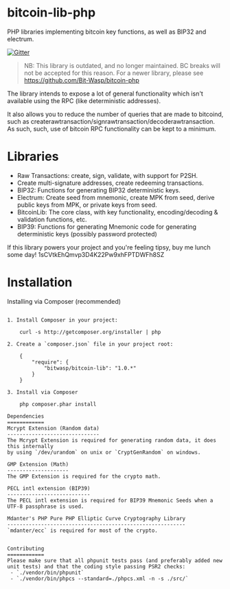 bitcoin-lib-php
===============

PHP libraries implementing bitcoin key functions, as well as BIP32 and electrum.

[![Gitter](https://badges.gitter.im/Join%20Chat.svg)](https://gitter.im/Bit-Wasp/bitcoin-lib-php?utm_source=badge&utm_medium=badge&utm_campaign=pr-badge&utm_content=badge)

> NB: This library is outdated, and no longer maintained. BC breaks will not be accepted for this reason. For a newer library, please see https://github.com/Bit-Wasp/bitcoin-php

The library intends to expose a lot of general functionality which isn't 
available using the RPC (like deterministic addresses). 

It also allows you to reduce the number of queries that are made to bitcoind,
such as createrawtransaction/signrawtransaction/decoderawtransaction. As such,
such, use of bitcoin RPC functionality can be kept to a minimum.

Libraries
=========
- Raw Transactions: create, sign, validate, with support for P2SH. 
- Create multi-signature addresses, create redeeming transactions. 
- BIP32: Functions for generating BIP32 deterministic keys.
- Electrum: Create seed from mnemonic, create MPK from seed, derive public keys from MPK, or private keys from seed.
- BitcoinLib: The core class, with key functionality, encoding/decoding & validation functions, etc. 
- BIP39: Functions for generating Mnemonic code for generating deterministic keys (possibly password protected)

If this library powers your project and you're feeling tipsy, buy me lunch some day! 1sCVtkEhQmvp3D4K22Pw9xhFPTDWFh8SZ

Installation
============

Installing via Composer (recommended)
~~~~~~~~~~~~~~~~~~~~~~~~~~~~~~~~~~~~~

1. Install Composer in your project:

    curl -s http://getcomposer.org/installer | php

2. Create a `composer.json` file in your project root:

    {
        "require": {
            "bitwasp/bitcoin-lib": "1.0.*"
        }
    }

3. Install via Composer

    php composer.phar install

Dependencies
============
Mcrypt Extension (Random data)
------------------------------
The Mcrypt Extension is required for generating random data, it does this internally 
by using `/dev/urandom` on unix or `CryptGenRandom` on windows.

GMP Extension (Math)
--------------------
The GMP Extension is required for the crypto math.

PECL intl extension (BIP39)
---------------------------
The PECL intl extension is required for BIP39 Mnemonic Seeds when a UTF-8 passphrase is used.

Mdanter's PHP Pure PHP Elliptic Curve Cryptography Library
----------------------------------------------------------
`mdanter/ecc` is required for most of the crypto.


Contributing
============
Please make sure that all phpunit tests pass (and preferably added new unit tests) and that the coding style passing PSR2 checks:
 - `./vendor/bin/phpunit`
 - `./vendor/bin/phpcs --standard=./phpcs.xml -n -s ./src/`
